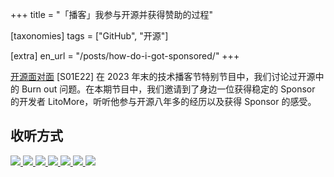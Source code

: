 +++
title = "「播客」我参与开源并获得赞助的过程"

[taxonomies]
tags = ["GitHub", "开源"]

[extra]
en_url = "/posts/how-do-i-got-sponsored/"
+++

[开源面对面](https://osf2f.net) [S01E22] 在 2023 年末的技术播客节特别节目中，我们讨论过开源中的 Burn out 问题。在本期节目中，我们邀请到了身边一位获得稳定的 Sponsor 的开发者 LitoMore，听听他参与开源八年多的经历以及获得 Sponsor 的感受。

<!-- more -->

<h2>收听方式</h2>

<p class="no-external-icon">
  <a target="_blank" rel="noopener nofollow noreferrer" href="https://osf2f.net/episode/S01E22">
    <img src="https://img.shields.io/badge/🎧_开源面对面-222" />
  </a>
  <a target="_blank" rel="noopener nofollow noreferrer" href="https://img.shields.io/badge/rss-F88900?style=flat&logo=rss&logoColor=white">
    <img src="https://img.shields.io/badge/RSS-FFA500?logo=rss&logoColor=fff" />
  </a>
  <a target="_blank" rel="noopener nofollow noreferrer" href="https://github.com/opensource-f2f/episode/blob/main/shownotes/S01E22-LitoMore%E5%8F%82%E4%B8%8E%E5%BC%80%E6%BA%90%E5%B9%B6%E8%8E%B7%E5%BE%97%20Sponsor%20%E7%9A%84%E8%BF%87%E7%A8%8B.md">
    <img src="https://img.shields.io/badge/GitHub-181717?logo=github&logoColor=fff" />
  </a>
  <a target="_blank" rel="noopener nofollow noreferrer" href="https://www.xiaoyuzhoufm.com/episode/67a5c6b4bf2864230a022e05">
    <img src="https://img.shields.io/badge/💫%20小宇宙-63B7D8" />
  </a>
  <a target="_blank" rel="noopener nofollow noreferrer" href="https://music.163.com/#/program?id=3071339944">
    <img src="https://img.shields.io/badge/网易云音乐-D43C33?logo=neteasecloudmusic&logoColor=fff" />
  </a>
  <a target="_blank" rel="noopener nofollow noreferrer" href="https://podcasts.apple.com/us/podcast/litomore%E5%8F%82%E4%B8%8E%E5%BC%80%E6%BA%90%E5%B9%B6%E8%8E%B7%E5%BE%97-sponsor-%E7%9A%84%E8%BF%87%E7%A8%8B/id1587487089?i=1000689902744&l=zh-Hans-CN">
    <img src="https://img.shields.io/badge/Apple%20Podcasts-9933CC?logo=applepodcasts&logoColor=fff" />
  </a>
  <a target="_blank" rel="noopener nofollow noreferrer" href="https://www.youtube.com/watch?v=zbCK9mwLenk">
    <img src="https://img.shields.io/badge/YouTube-FF0000?logo=youtube&logoColor=fff">
  </a>
</p>
